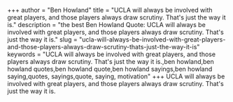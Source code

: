 +++
author = "Ben Howland"
title = "UCLA will always be involved with great players, and those players always draw scrutiny. That's just the way it is."
description = "the best Ben Howland Quote: UCLA will always be involved with great players, and those players always draw scrutiny. That's just the way it is."
slug = "ucla-will-always-be-involved-with-great-players-and-those-players-always-draw-scrutiny-thats-just-the-way-it-is"
keywords = "UCLA will always be involved with great players, and those players always draw scrutiny. That's just the way it is.,ben howland,ben howland quotes,ben howland quote,ben howland sayings,ben howland saying,quotes, sayings,quote, saying, motivation"
+++
UCLA will always be involved with great players, and those players always draw scrutiny. That's just the way it is.
